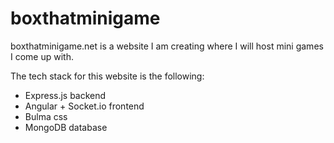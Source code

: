 # boxthatminigame
boxthatminigame.net is a website I am creating where I will host mini games I come up with.

The tech stack for this website is the following:
* Express.js backend
* Angular + Socket.io frontend
* Bulma css
* MongoDB database
